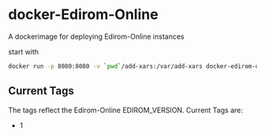 # docker-Edirom-Online

A dockerimage for deploying Edirom-Online instances

start with

```bash
docker run -p 8080:8080 -v `pwd`/add-xars:/var/add-xars docker-edirom-online
```

## Current Tags

The tags reflect the Edirom-Online EDIROM_VERSION. Current Tags are:

* 1
